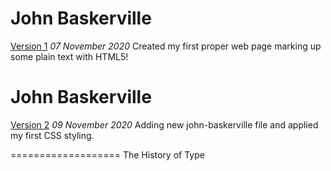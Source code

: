 John Baskerville
==================
[Version 1](https://florencealade.github.io/john-baskerville/john-baskerville.html)
*07 November 2020*
Created my first proper web page marking up some plain text with HTML5!

John Baskerville
==================
[Version 2](https://florencealade.github.io/john-baskerville/john-baskerville2html)
*09 November 2020*
Adding new john-baskerville file and applied my first CSS styling.


===================
The History of Type

